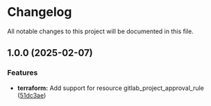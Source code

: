 # Changelog

All notable changes to this project will be documented in this file.

## 1.0.0 (2025-02-07)

### Features

* **terraform:** Add support for resource gitlab_project_approval_rule ([51dc3ae](https://gitlab.com/terraform-child-modules-48151/terraform-gitlab-project_approval_rule/commit/51dc3aeba025aab5eb65d89b7ed6c62ea55caeec))
